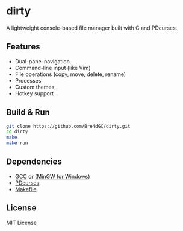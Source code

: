 # dirty
A lightweight console-based file manager built with C and PDcurses.
## Features
- Dual-panel navigation
- Command-line input (like Vim)
- File operations (copy, move, delete, rename)
- Processes
- Custom themes
- Hotkey support
## Build & Run
```sh
git clone https://github.com/Bre4dGC/dirty.git
cd dirty
make
make run
```
## Dependencies
- [GCC](https://gcc.gnu.org/) or [(MinGW for Windows)](https://www.mingw-w64.org/)
- [PDcurses](https://pdcurses.org/)
- [Makefile](https://www.gnu.org/software/make/)
## License
MIT License
